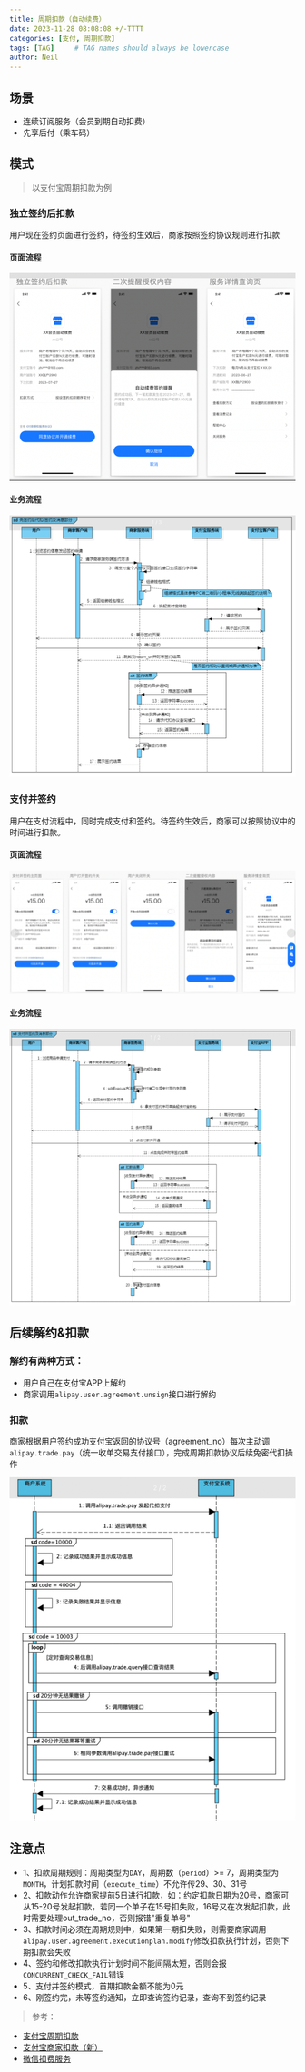 ```yaml
---
title: 周期扣款（自动续费）
date: 2023-11-28 08:08:08 +/-TTTT
categories: [支付, 周期扣款]
tags: [TAG]     # TAG names should always be lowercase
author: Neil
---
```


## 场景
- 连续订阅服务（会员到期自动扣费）
- 先享后付（乘车码）

## 模式

> 以支付宝周期扣款为例

### 独立签约后扣款

用户现在签约页面进行签约，待签约生效后，商家按照签约协议规则进行扣款

#### 页面流程

![工作流程](../../img/deduct/ali_only_sign.png)

#### 业务流程

![工作流程](../../img/deduct/ali_only_sign_2.png)

### 支付并签约

用户在支付流程中，同时完成支付和签约。待签约生效后，商家可以按照协议中的时间进行扣款。

#### 页面流程

![工作流程](../../img/deduct/ali_sign_pay.png)

#### 业务流程

![工作流程](../../img/deduct/ali_sign_pay_2.png)

## 后续解约&扣款

### 解约有两种方式：
- 用户自己在支付宝APP上解约
- 商家调用`alipay.user.agreement.unsign`接口进行解约

### 扣款

商家根据用户签约成功支付宝返回的协议号（agreement_no）每次主动调 `alipay.trade.pay`（统一收单交易支付接口），完成周期扣款协议后续免密代扣操作

![工作流程](../../img/deduct/ali_deduct.png)

## 注意点

- 1、扣款周期规则：周期类型为`DAY`，周期数（`period`）>= 7，周期类型为`MONTH`，计划扣款时间（`execute_time`）不允许传29、30、31号
- 2、扣款动作允许商家提前5日进行扣款，如：约定扣款日期为20号，商家可从15-20号发起扣款，若同一个单子在15号扣失败，16号又在次发起扣款，此时需要处理out_trade_no，否则报错"重复单号"
- 3、扣款时间必须在周期规则中，如果第一期扣失败，则需要商家调用`alipay.user.agreement.executionplan.modify`修改扣款执行计划，否则下期扣款会失败
- 4、签约和修改扣款执行计划时间不能间隔太短，否则会报`CONCURRENT_CHECK_FAIL`错误
- 5、支付并签约模式，首期扣款金额不能为0元
- 6、刚签约完，未等签约通知，立即查询签约记录，查询不到签约记录


> 参考：
 - [支付宝周期扣款](https://opendocs.alipay.com/open/20190319114403226822)  
 - [支付宝商家扣款（新）](https://opendocs.alipay.com/open/repo-0243dw)  
 - [微信扣费服务](https://pay.weixin.qq.com/wiki/doc/api/wxpay_v2/pages/papay.shtml)  





